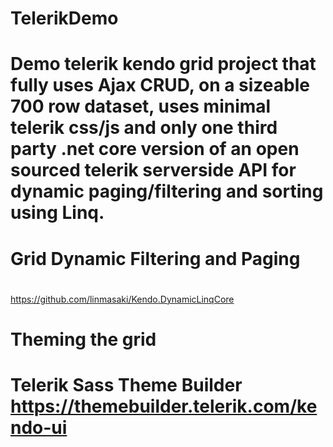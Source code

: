 # TelerikDemo

# Demo telerik kendo grid project that fully uses Ajax CRUD, on a sizeable 700 row dataset, uses minimal telerik css/js and only one third party .net core version of an open sourced telerik serverside API for dynamic paging/filtering and sorting using Linq.

# Grid Dynamic Filtering and Paging
#
 https://github.com/linmasaki/Kendo.DynamicLinqCore 

# Theming the grid

# Telerik Sass Theme Builder https://themebuilder.telerik.com/kendo-ui 

# 
